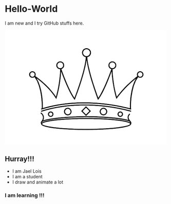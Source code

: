 # Hello-World
I am new and I try GitHub stuffs here.

<img src = "https://github.com/Jael-Lois/Hello-World/blob/main/Crown.png">

## Hurray!!!

- I am Jael Lois
- I am a student 
- I draw and animate a lot
 
### I am learning !!!
